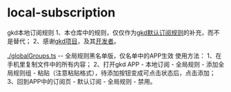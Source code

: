 # local-subscription
gkd本地订阅规则
1、本仓库中的规则，仅仅作为[gkd默认订阅规则](https://github.com/gkd-kit/subscription)的补充，而不是替代；
2、感谢[gkd项目](https://github.com/gkd-kit/gkd)，及其[开发者](https://github.com/gkd-kit/gkd/graphs/contributors)。

[./globalGroups.ts](./globalGroups.ts)  --  全局规则黑名单版，仅名单中的APP生效
使用方法：
1、在手机里复制文件中的所有内容；
2、打开gkd APP - 本地订阅 - 全局规则 - 添加全局规则组 - 粘贴（注意粘贴格式），待添加按钮变成可点击状态后，点击添加；
3、回到APP中的订阅页 - 默认订阅 - 全局规则 - 禁用。

